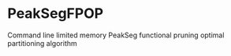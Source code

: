 # PeakSegFPOP
Command line limited memory PeakSeg functional pruning optimal partitioning algorithm
